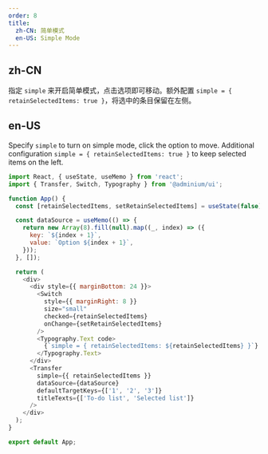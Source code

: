 ```yaml
---
order: 8
title:
  zh-CN: 简单模式
  en-US: Simple Mode
---
```


## zh-CN

指定 `simple` 来开启简单模式，点击选项即可移动。额外配置 `simple = { retainSelectedItems: true }`，将选中的条目保留在左侧。

## en-US

Specify `simple` to turn on simple mode, click the option to move. Additional configuration `simple = { retainSelectedItems: true }` to keep selected items on the left.

```js
import React, { useState, useMemo } from 'react';
import { Transfer, Switch, Typography } from '@adminium/ui';

function App() {
  const [retainSelectedItems, setRetainSelectedItems] = useState(false);

  const dataSource = useMemo(() => {
    return new Array(8).fill(null).map((_, index) => ({
      key: `${index + 1}`,
      value: `Option ${index + 1}`,
    }));
  }, []);

  return (
    <div>
      <div style={{ marginBottom: 24 }}>
        <Switch
          style={{ marginRight: 8 }}
          size="small"
          checked={retainSelectedItems}
          onChange={setRetainSelectedItems}
        />
        <Typography.Text code>
          {`simple = { retainSelectedItems: ${retainSelectedItems} }`}
        </Typography.Text>
      </div>
      <Transfer
        simple={{ retainSelectedItems }}
        dataSource={dataSource}
        defaultTargetKeys={['1', '2', '3']}
        titleTexts={['To-do list', 'Selected list']}
      />
    </div>
  );
}

export default App;
```

